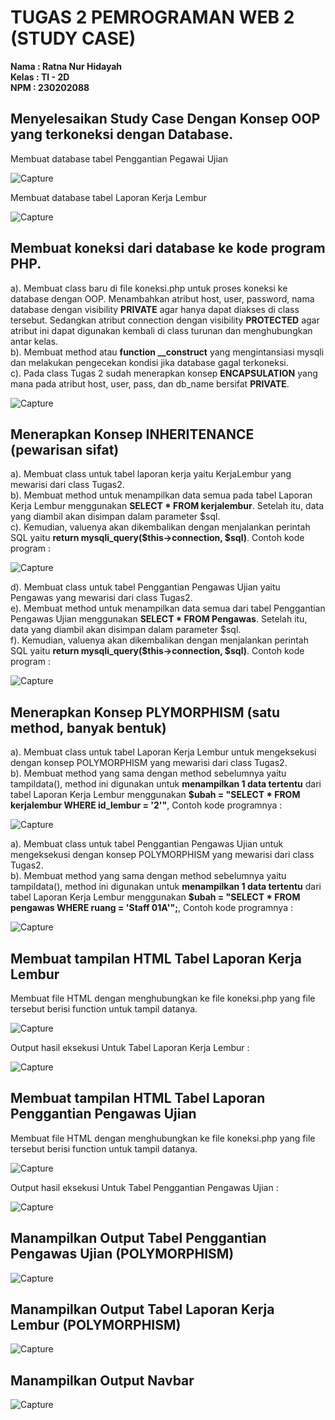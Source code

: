 # TUGAS 2 PEMROGRAMAN WEB 2 (STUDY CASE)

<b>
Nama    : Ratna Nur Hidayah<br>
Kelas   : TI - 2D<br>
NPM     : 230202088
</b>

<h2>Menyelesaikan Study Case Dengan Konsep OOP yang terkoneksi dengan Database.</h2>
<p>Membuat database tabel Penggantian Pegawai Ujian</p>

![Capture](https://github.com/user-attachments/assets/b09418ff-42b7-4006-81e0-71c5220b8d90)


<p>Membuat database tabel Laporan Kerja Lembur</p> 

![Capture](https://github.com/user-attachments/assets/cdf4f2cf-469d-4095-98ad-e36acb3e9518)

<h2>Membuat koneksi dari database ke kode program PHP.</h2>
<p>a). Membuat class baru di file koneksi.php untuk proses koneksi ke database dengan OOP. Menambahkan atribut host, user, password, nama database dengan visibility <b>PRIVATE</b> agar hanya dapat diakses di class tersebut. Sedangkan atribut connection dengan visibility <b>PROTECTED</b> agar atribut ini dapat digunakan kembali di class turunan dan menghubungkan antar kelas.<br>
b). Membuat method atau <b>function __construct</b> yang mengintansiasi mysqli dan melakukan pengecekan kondisi jika database gagal terkoneksi.<br>
c). Pada class Tugas 2 sudah menerapkan konsep <b>ENCAPSULATION</b> yang mana pada atribut host, user, pass, dan db_name bersifat <b>PRIVATE</b>.</p>

![Capture](https://github.com/user-attachments/assets/5bedf694-b712-4650-9011-a46c5908d604)

<h2>Menerapkan Konsep INHERITENANCE (pewarisan sifat)</h2>
<p>a). Membuat class untuk tabel laporan kerja yaitu KerjaLembur yang mewarisi dari class Tugas2.<br>
b). Membuat method untuk menampilkan data semua pada tabel Laporan Kerja Lembur menggunakan <b>SELECT * FROM kerjalembur</b>. Setelah itu, data yang diambil akan disimpan dalam parameter $sql.<br>
c). Kemudian, valuenya akan dikembalikan dengan menjalankan perintah SQL yaitu <b>return mysqli_query($this->connection, $sql)</b>. Contoh kode program :</p>

![Capture](https://github.com/user-attachments/assets/f3b2d4a9-697d-41a5-a119-828d7d91dba0)

<p>d). Membuat class untuk tabel Penggantian Pengawas Ujian yaitu Pengawas yang mewarisi dari class Tugas2.<br>
e).  Membuat method untuk menampilkan data semua dari tabel Penggantian Pengawas Ujian menggunakan <b>SELECT * FROM Pengawas</b>. Setelah itu, data yang diambil akan disimpan dalam parameter $sql.<br>
f). Kemudian, valuenya akan dikembalikan dengan menjalankan perintah SQL yaitu <b>return mysqli_query($this->connection, $sql)</b>. Contoh kode program :</p>

![Capture](https://github.com/user-attachments/assets/39f4df78-e1fc-43d3-b0fe-44e96b970420)

<h2>Menerapkan Konsep PLYMORPHISM (satu method, banyak bentuk)</h2>
<p>a). Membuat class untuk tabel Laporan Kerja Lembur untuk mengeksekusi dengan konsep POLYMORPHISM yang mewarisi dari class Tugas2.<br>
b). Membuat method yang sama dengan method sebelumnya yaitu tampildata(), method ini digunakan untuk <b>menampilkan 1 data tertentu</b> dari tabel Laporan Kerja Lembur menggunakan <b> $ubah = "SELECT * FROM kerjalembur WHERE id_lembur = '2'"</b>, Contoh kode programnya :</p>

![Capture](https://github.com/user-attachments/assets/813df6fd-1edb-4b5e-9eca-ba7675abc92d)

<p>a). Membuat class untuk tabel Penggantian Pengawas Ujian untuk mengeksekusi dengan konsep POLYMORPHISM yang mewarisi dari class Tugas2.<br>
b). Membuat method yang sama dengan method sebelumnya yaitu tampildata(), method ini digunakan untuk <b>menampilkan 1 data tertentu</b> dari tabel Laporan Kerja Lembur menggunakan <b>$ubah = "SELECT * FROM pengawas WHERE ruang = 'Staff 01A'";</b>, Contoh kode programnya :</p>

![Capture](https://github.com/user-attachments/assets/fdb03f66-f806-4169-9704-87c031dccce1)

<h2>Membuat tampilan HTML Tabel Laporan Kerja Lembur</h2>
<p>Membuat file HTML dengan menghubungkan ke file koneksi.php yang file tersebut berisi function untuk tampil datanya.</p>

![Capture](https://github.com/user-attachments/assets/70a2591e-912d-4254-9705-aca79b133170)

<p>Output hasil eksekusi Untuk Tabel Laporan Kerja Lembur :</p>

![Capture](https://github.com/user-attachments/assets/20717ae8-039c-4604-9bc3-b39f95295d41)

<h2>Membuat tampilan HTML Tabel Laporan Penggantian Pengawas Ujian</h2>
<p>Membuat file HTML dengan menghubungkan ke file koneksi.php yang file tersebut berisi function untuk tampil datanya.</p>

![Capture](https://github.com/user-attachments/assets/97328ee8-740e-4ff8-93d8-fec2da85846f)

<p>Output hasil eksekusi Untuk Tabel Penggantian Pengawas Ujian :</p>

![Capture](https://github.com/user-attachments/assets/9bca189c-df47-4408-bf05-0bab91cb8981)

<h2>Manampilkan Output Tabel Penggantian Pengawas Ujian (POLYMORPHISM)</h2>

![Capture](https://github.com/user-attachments/assets/20573850-0dab-4a12-bff4-c88477345a2d)

<h2>Manampilkan Output Tabel Laporan Kerja Lembur (POLYMORPHISM)</h2>

![Capture](https://github.com/user-attachments/assets/48dfe8b2-9723-41b2-a740-7f956b57ce3a)

<h2>Manampilkan Output Navbar</h2>

![Capture](https://github.com/user-attachments/assets/4710952a-7da5-48c8-8c3c-6dbfd24449fc)
